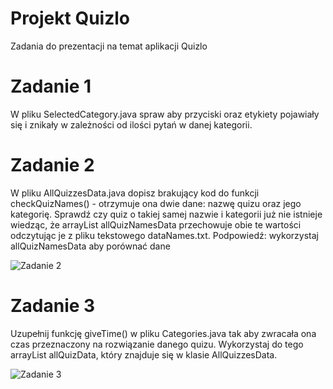 # Projekt Quizlo
Zadania do prezentacji na temat aplikacji Quizlo
# Zadanie 1
W pliku SelectedCategory.java spraw aby przyciski oraz etykiety pojawiały się i znikały w zależności od ilości pytań w danej kategorii.
# Zadanie 2
W pliku AllQuizzesData.java dopisz brakujący kod do funkcji checkQuizNames() - otrzymuje ona dwie dane: nazwę quizu oraz jego kategorię. Sprawdź czy quiz o takiej samej nazwie i kategorii już nie istnieje wiedząc, że arrayList allQuizNamesData przechowuje obie te wartości odczytując je z pliku tekstowego dataNames.txt. 
Podpowiedź: wykorzystaj allQuizNamesData aby porównać dane

![Zadanie 2](https://user-images.githubusercontent.com/56120693/116276583-f140a780-a784-11eb-9cb7-1f73df2d1fda.PNG)

# Zadanie 3
Uzupełnij funkcję giveTime() w pliku Categories.java tak aby zwracała ona czas przeznaczony na rozwiązanie danego quizu. Wykorzystaj do tego arrayList allQuizData, który znajduje się w klasie AllQuizzesData.

![Zadanie 3](https://user-images.githubusercontent.com/56120693/116276634-fe5d9680-a784-11eb-923d-0c81e72b41c5.png)
